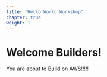 ```yaml
---
title: "Hello World Workshop"
chapter: true
weight: 1
---
```


# Welcome Builders!
You are about to Build on AWS!!!!!
